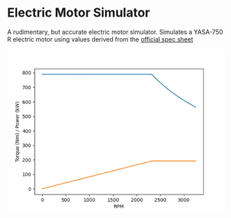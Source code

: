 # Electric Motor Simulator
A rudimentary, but accurate electric motor simulator. Simulates a YASA-750 R electric motor using values derived from the [official spec sheet](https://www.yasa.com/wp-content/uploads/2018/01/YASA-750-Product-Sheet.pdf)

![alt text](https://raw.githubusercontent.com/ayaz-amin/electric_motor_sim/master/Figure_1.png)
